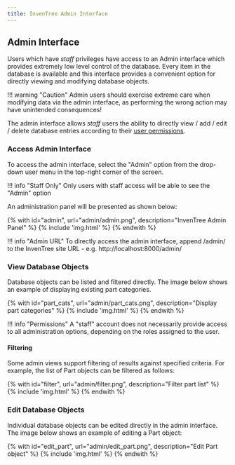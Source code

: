 ```yaml
---
title: InvenTree Admin Interface
---
```


## Admin Interface

Users which have *staff* privileges have access to an Admin interface which provides extremely low level control of the database. Every item in the database is available and this interface provides a convenient option for directly viewing and modifying database objects.

!!! warning "Caution"
	Admin users should exercise extreme care when modifying data via the admin interface, as performing the wrong action may have unintended consequences!

The admin interface allows *staff* users the ability to directly view / add / edit / delete database entries according to their [user permissions](./permissions.md).

### Access Admin Interface

To access the admin interface, select the "Admin" option from the drop-down user menu in the top-right corner of the screen.


!!! info "Staff Only"
    Only users with staff access will be able to see the "Admin" option

An administration panel will be presented as shown below:

{% with id="admin", url="admin/admin.png", description="InvenTree Admin Panel" %}
{% include 'img.html' %}
{% endwith %}

!!! info "Admin URL"
    To directly access the admin interface, append /admin/ to the InvenTree site URL - e.g. http://localhost:8000/admin/

### View Database Objects

Database objects can be listed and filtered directly. The image below shows an example of displaying existing part categories.

{% with id="part_cats", url="admin/part_cats.png", description="Display part categories" %}
{% include 'img.html' %}
{% endwith %}

!!! info "Permissions"
    A "staff" account does not necessarily provide access to all administration options, depending on the roles assigned to the user.

#### Filtering

Some admin views support filtering of results against specified criteria. For example, the list of Part objects can be filtered as follows:

{% with id="filter", url="admin/filter.png", description="Filter part list" %}
{% include 'img.html' %}
{% endwith %}

### Edit Database Objects

Individual database objects can be edited directly in the admin interface. The image below shows an example of editing a Part object:

{% with id="edit_part", url="admin/edit_part.png", description="Edit Part object" %}
{% include 'img.html' %}
{% endwith %}

